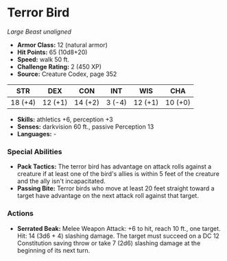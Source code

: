 # Terror Bird

*Large* *Beast* *unaligned*

- **Armor Class:** 12 (natural armor)
- **Hit Points:** 65 (10d8+20)
- **Speed:** walk 50 ft.
- **Challenge Rating:** 2 (450 XP)
- **Source:** Creature Codex, page 352

| STR | DEX | CON | INT | WIS | CHA |
| --- | --- | --- | --- | --- | --- |
| 18 (+4) | 12 (+1) | 14 (+2) | 3 (-4) | 12 (+1) | 10 (+0) |

- **Skills:** athletics +6, perception +3
- **Senses:** darkvision 60 ft., passive Perception 13
- **Languages:** -

### Special Abilities

- **Pack Tactics:** The terror bird has advantage on attack rolls against a creature if at least one of the bird's allies is within 5 feet of the creature and the ally isn't incapacitated.
- **Passing Bite:** Terror birds who move at least 20 feet straight toward a target have advantage on the next attack roll against that target.

### Actions

- **Serrated Beak:** Melee Weapon Attack: +6 to hit, reach 10 ft., one target. Hit: 14 (3d6 + 4) slashing damage. The target must succeed on a DC 12 Constitution saving throw or take 7 (2d6) slashing damage at the beginning of its next turn.


